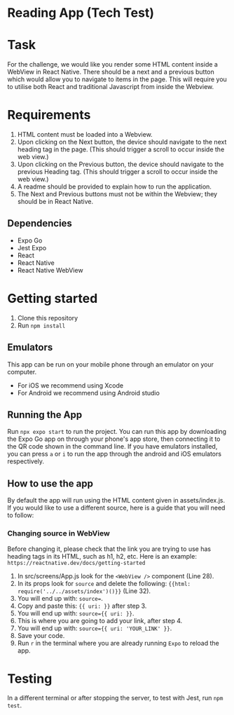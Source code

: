 # Reading App (Tech Test)

# Task
For the challenge, we would like you render some HTML content inside a WebView in React Native.
There should be a next and a previous button which would allow you to navigate to items in the
page. This will require you to utilise both React and traditional Javascript from inside the Webview.

# Requirements
1. HTML content must be loaded into a Webview.
2. Upon clicking on the Next button, the device should navigate to the next heading tag in the
page. (This should trigger a scroll to occur inside the web view.)
3. Upon clicking on the Previous button, the device should navigate to the previous Heading
tag. (This should trigger a scroll to occur inside the web view.)
3. A readme should be provided to explain how to run the application.
4. The Next and Previous buttons must not be within the Webview; they should be in React
Native.

## Dependencies
- Expo Go
- Jest Expo
- React
- React Native
- React Native WebView

# Getting started
1. Clone this repository
2. Run 
```npm install```

## Emulators 
This app can be run on your mobile phone through an emulator on your computer. 
- For iOS we recommend using Xcode
- For Android we recommend using Android studio

## Running the App
Run `npx expo start` to run the project.
You can run this app by downloading the Expo Go app on through your phone's app store, then connecting it to the QR code shown in the command line.
If you have emulators installed, you can press `a` or `i` to run the app through the android and iOS emulators respectively.

## How to use the app
By default the app will run using the HTML content given in assets/index.js. If you would like to use a different source, here is a guide that you will need to follow:

### Changing source in WebView 
Before changing it, please check that the link you are trying to use has heading tags in its HTML, such as h1, h2, etc. Here is an example: `https://reactnative.dev/docs/getting-started`

1. In src/screens/App.js look for the `<WebView />` component (Line 28).
2. In its props look for `source` and delete the following: `{{html: require('../../assets/index')()}}` (Line 32).
3. You will end up with: `source=`.
4. Copy and paste this: `{{ uri: }}` after step 3.
5. You will end up with: `source={{ uri: }}`.
6. This is where you are going to add your link, after step 4.
7. You will end up with: `source={{ uri: 'YOUR_LINK' }}`.
8. Save your code.
9. Run `r` in the terminal where you are already running `Expo` to reload the app.


# Testing
In a different terminal or after stopping the server, to test with Jest, run `npm test`.
